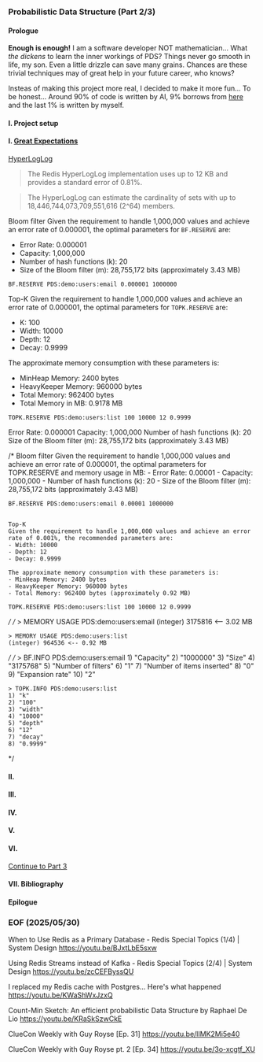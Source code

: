 ### Probabilistic Data Structure (Part 2/3)

#### Prologue
**Enough is enough!** I am a software developer NOT mathematician... What *the dickens* to learn the inner workings of PDS? Things never go smooth in life, my son. Even a little drizzle can save many grains. Chances are these trivial techniques may of great help in your future career, who knows? 

Insteas of making this project more real, I decided to make it more fun... To be honest... Around 90% of code is written by AI, 9% borrows from [here](https://github.com/redis-developer/finding-bigfoot-with-semantic-search) and the last 1% is written by myself. 


#### I. Project setup 

#### I. [Great Expectations](https://youtu.be/QN6hchvzwjA)
[HyperLogLog](https://redis.io/docs/latest/develop/data-types/probabilistic/hyperloglogs/)
> The Redis HyperLogLog implementation uses up to 12 KB and provides a standard error of 0.81%.

> The HyperLogLog can estimate the cardinality of sets with up to 18,446,744,073,709,551,616 (2^64) members.

Bloom filter
Given the requirement to handle 1,000,000 values and achieve an error rate of 0.000001, the optimal parameters for `BF.RESERVE` are:
- Error Rate: 0.000001
- Capacity: 1,000,000
- Number of hash functions (k): 20
- Size of the Bloom filter (m): 28,755,172 bits (approximately 3.43 MB)
```
BF.RESERVE PDS:demo:users:email 0.000001 1000000
```

Top-K
Given the requirement to handle 1,000,000 values and achieve an error rate of 0.000001, the optimal parameters for `TOPK.RESERVE` are:
- K: 100
- Width: 10000
- Depth: 12
- Decay: 0.9999

The approximate memory consumption with these parameters is:
- MinHeap Memory: 2400 bytes
- HeavyKeeper Memory: 960000 bytes
- Total Memory: 962400 bytes
- Total Memory in MB: 0.9178 MB
```
TOPK.RESERVE PDS:demo:users:list 100 10000 12 0.9999
```





Error Rate: 0.000001
Capacity: 1,000,000
Number of hash functions (k): 20
Size of the Bloom filter (m): 28,755,172 bits (approximately 3.43 MB)


/*
    Bloom filter
    Given the requirement to handle 1,000,000 values and achieve an error rate of 0.000001, the optimal parameters for TOPK.RESERVE and memory usage in MB: 
    - Error Rate: 0.00001
    - Capacity: 1,000,000
    - Number of hash functions (k): 20
    - Size of the Bloom filter (m): 28,755,172 bits (approximately 3.43 MB)
    
    BF.RESERVE PDS:demo:users:email 0.00001 1000000


    Top-K
    Given the requirement to handle 1,000,000 values and achieve an error rate of 0.001%, the recommended parameters are:
    - Width: 10000
    - Depth: 12
    - Decay: 0.9999
    
    The approximate memory consumption with these parameters is:
    - MinHeap Memory: 2400 bytes
    - HeavyKeeper Memory: 960000 bytes
    - Total Memory: 962400 bytes (approximately 0.92 MB)

    TOPK.RESERVE PDS:demo:users:list 100 10000 12 0.9999
*/
/*
    > MEMORY USAGE PDS:demo:users:email
    (integer) 3175816 <-- 3.02 MB

    > MEMORY USAGE PDS:demo:users:list
    (integer) 964536 <-- 0.92 MB
*/
/*
    > BF.INFO PDS:demo:users:email 
    1) "Capacity"
    2) "1000000"
    3) "Size"
    4) "3175768"
    5) "Number of filters"
    6) "1"
    7) "Number of items inserted"
    8) "0"
    9) "Expansion rate"
    10) "2"

    > TOPK.INFO PDS:demo:users:list 
    1) "k"
    2) "100"
    3) "width"
    4) "10000"
    5) "depth"
    6) "12"
    7) "decay"
    8) "0.9999"
*/

#### II. 

#### III. 

#### IV. 

#### V.

#### VI.

[Continue to Part 3](README.3.md)

#### VII. Bibliography 

#### Epilogue

### EOF (2025/05/30)

When to Use Redis as a Primary Database - Redis Special Topics (1/4) | System Design
https://youtu.be/BJxtLbE5sxw

Using Redis Streams instead of Kafka - Redis Special Topics (2/4) | System Design
https://youtu.be/zcCEFByssQU

I replaced my Redis cache with Postgres... Here's what happened
https://youtu.be/KWaShWxJzxQ

Count-Min Sketch: An efficient probabilistic Data Structure by Raphael De Lio
https://youtu.be/KRaSkSzwCkE

ClueCon Weekly with Guy Royse [Ep. 31]
https://youtu.be/lIMK2Mi5e40

ClueCon Weekly with Guy Royse pt. 2 [Ep. 34]
https://youtu.be/3o-xcgtf_XU